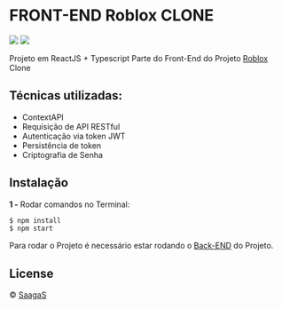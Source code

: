 # FRONT-END Roblox CLONE

![](https://github.com/SaagaS0/Roblox-GIFF/blob/main/ezgif.com-gif-maker.gif?raw=true)
![](https://github.com/biixin/Roblox-GIFF/blob/main/ezgif.com-gif-maker%20(4).gif)


Projeto em ReactJS + Typescript
Parte do Front-End do Projeto [Roblox](https://www.roblox.com/) Clone

## Técnicas utilizadas:

- ContextAPI
- Requisição de API RESTful
- Autenticação via token JWT
- Persistência de token
- Criptografia de Senha

## Instalação

**1 -** Rodar comandos no Terminal:
```sh
$ npm install
$ npm start
```
Para rodar o Projeto é necessário estar rodando o [Back-END](https://github.com/SaagaS0/nodejs-Roblox-CLONE/) do Projeto.

## License
© [SaagaS](https://github.com/SaagaS0)
